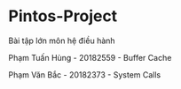 # Pintos-Project
Bài tập lớn môn hệ điều hành

Phạm Tuấn Hùng - 20182559 - Buffer Cache

Phạm Văn Bắc - 20182373 - System Calls

